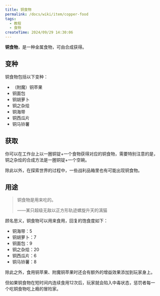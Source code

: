 ```yaml
---
title: 铜食物
permalink: /docs/wiki/item/copper-food
tags:
  - 教程
  - 食物
createTime: 2024/09/29 14:30:06
---
```

**铜食物**，是一种金属食物，可由合成获得。

## 变种
铜食物包括以下变种：

- （附魔）铜苹果
- 铜面包
- 铜胡萝卜
- 铜之杂烩
- 铜海带
- 铜西瓜片
- 铜马铃薯

## 获取
你可以在工作台上以一圈铜锭+一个食物获得对应的铜食物，需要特别注意的是，铜之杂烩的合成方法是一圈铜锭+一个空碗。

除此以外，在探索世界的过程中，一些战利品箱里也有可能出现铜食物。

## 用途
> 铜食物是用来吃的。
>
> ——某只超级无敌以正方形轨迹螺旋升天的漓猫

顾名思义，铜食物可以用来食用，回复的饱食度如下：

- 铜海带：5
- 铜胡萝卜：7
- 铜面包：9
- 铜之杂烩：20
- 铜西瓜片：6
- 铜马铃薯：8

除此之外，食用铜苹果、附魔铜苹果时还会有额外的增益效果添加到玩家身上。

但如果铜食物在短时间内连续食用12次后，玩家就会陷入中毒状态，惩罚者每一个吃铜食物吃上瘾的冒险家。